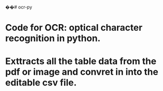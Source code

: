 ��#   o c r - p y 
 
# Code for OCR: optical character recognition in python.


# Exttracts all the table data from the pdf or image and convret in into the editable csv file.
